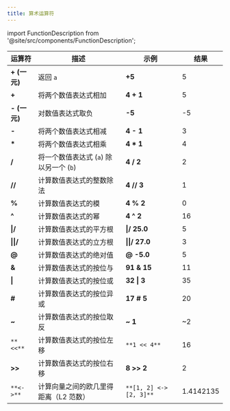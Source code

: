 ```yaml
---
title: 算术运算符
---
```


import FunctionDescription from '@site/src/components/FunctionDescription';

<FunctionDescription description="引入或更新于：v1.2.53"/>

| 运算符                | 描述                                               | 示例                    | 结果      |
| --------------------- | -------------------------------------------------- | ----------------------- | --------- |
| **+ (一元)**          | 返回 `a`                                           | **+5**                  | 5         |
| **+**                 | 将两个数值表达式相加                                | **4 + 1**               | 5         |
| **- (一元)**          | 对数值表达式取负                                    | **-5**                  | -5        |
| **-**                 | 将两个数值表达式相减                                | **4 - 1**               | 3         |
| **\***                | 将两个数值表达式相乘                                | **4 \* 1**              | 4         |
| **/**                 | 将一个数值表达式 (`a`) 除以另一个 (`b`)            | **4 / 2**               | 2         |
| **//**                | 计算数值表达式的整数除法                            | **4 // 3**              | 1         |
| **%**                 | 计算数值表达式的模                                  | **4 % 2**               | 0         |
| **^**                 | 计算数值表达式的幂                                  | **4 ^ 2**               | 16        |
| **&verbar;/**         | 计算数值表达式的平方根                              | **&verbar;/ 25.0**      | 5         |
| **&verbar;&verbar;/** | 计算数值表达式的立方根                              | **&verbar;&verbar;/ 27.0** | 3         |
| **@**                 | 计算数值表达式的绝对值                              | **@ -5.0**              | 5         |
| **&**                 | 计算数值表达式的按位与                              | **91 & 15**             | 11        |
| **&verbar;**          | 计算数值表达式的按位或                              | **32 &verbar; 3**       | 35        |
| **#**                 | 计算数值表达式的按位异或                            | **17 # 5**              | 20        |
| **~**                 | 计算数值表达式的按位取反                            | **~ 1**                 | ~2        |
| `**<<**`              | 计算数值表达式的按位左移                            | `**1 << 4**`            | 16        |
| **>>**                | 计算数值表达式的按位右移                            | **8 >> 2**              | 2         |
| `**<->**`             | 计算向量之间的欧几里得距离（L2 范数）               | `**[1, 2] <-> [2, 3]**` | 1.4142135 |